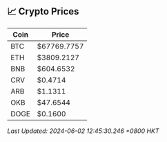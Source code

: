 ## 📈 Crypto Prices

| Coin | Price |
| ---- | ----- |
| BTC | $67769.7757 |
| ETH | $3809.2127 |
| BNB | $604.6532 |
| CRV | $0.4714 |
| ARB | $1.1311 |
| OKB | $47.6544 |
| DOGE | $0.1600 |

_Last Updated: 2024-06-02 12:45:30.246 +0800 HKT_